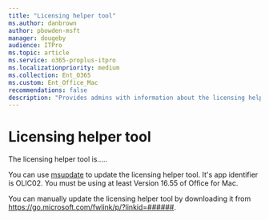 ```yaml
---
title: "Licensing helper tool"
ms.author: danbrown
author: pbowden-msft
manager: dougeby
audience: ITPro
ms.topic: article
ms.service: o365-proplus-itpro
ms.localizationpriority: medium
ms.collection: Ent_O365
ms.custom: Ent_Office_Mac
recommendations: false
description: "Provides admins with information about the licensing helper tool and how to update it with msupdate or manually."
---
```


# Licensing helper tool

The licensing helper tool is.....

You can use [msupdate](update-office-for-mac-using-msupdate.md) to update the licensing helper tool. It's app identifier is OLIC02. You must be using at least Version 16.55 of Office for Mac.

You can manually update the licensing helper tool by downloading it from https://go.microsoft.com/fwlink/p/?linkid=######.